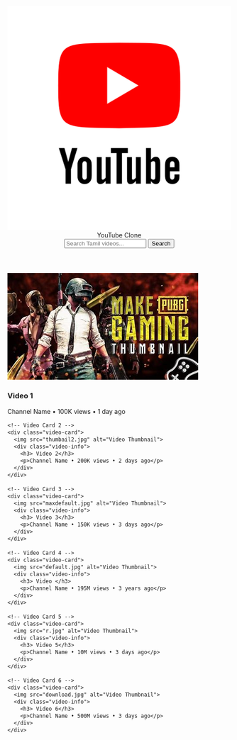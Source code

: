 <!DOCTYPE html>
<html lang="en">
<head>
  <meta charset="UTF-8">
  <meta name="viewport" content="width=device-width, initial-scale=1.0">
  <title>YouTube Clone - Tamil Videos</title><!DOCTYPE html>
<html lang="en">
<head>
  <meta charset="UTF-8">
  <meta name="viewport" content="width=device-width, initial-scale=1.0">
  <title>YouTube Clone - Tamil Videos</title>
  <!-- Link to the external CSS file -->
  <link rel="stylesheet" href="styles.css">
</head>
<body>
  <!-- Header -->
  <header>
    <div class="logo">
      <!-- Add your logo image here -->
      <img src="logo.jpg" alt="YouTube Clone Logo">
      <span>YouTube Clone</span>
    </div>
    <div class="search-bar">
      <input type="text" id="search-input" placeholder="Search Tamil videos...">
      <button id="search-button">Search</button>
    </div>
  </header>

  <!-- Video Grid -->
  <div class="video-grid" id="video-grid">
    <!-- Video Card 1 -->
    <div class="video-card">
      <img src="thumbnail.jpg" alt="Video Thumbnail">
      <div class="video-info">
        <h3>Video 1</h3>
        <p>Channel Name • 100K views • 1 day ago</p>
      </div>
    </div>

    <!-- Video Card 2 -->
    <div class="video-card">
      <img src="thumbail2.jpg" alt="Video Thumbnail">
      <div class="video-info">
        <h3> Video 2</h3>
        <p>Channel Name • 200K views • 2 days ago</p>
      </div>
    </div>

    <!-- Video Card 3 -->
    <div class="video-card">
      <img src="maxdefault.jpg" alt="Video Thumbnail">
      <div class="video-info">
        <h3> Video 3</h3>
        <p>Channel Name • 150K views • 3 days ago</p>
      </div>
    </div> 

    <!-- Video Card 4 -->
    <div class="video-card">
      <img src="default.jpg" alt="Video Thumbnail">
      <div class="video-info">
        <h3> Video </h3>
        <p>Channel Name • 195M views • 3 years ago</p>
      </div>
    </div>

    <!-- Video Card 5 -->
    <div class="video-card">
      <img src="r.jpg" alt="Video Thumbnail">
      <div class="video-info">
        <h3> Video 5</h3>
        <p>Channel Name • 10M views • 3 days ago</p>
      </div>
    </div>

    <!-- Video Card 6 -->
    <div class="video-card">
      <img src="download.jpg" alt="Video Thumbnail">
      <div class="video-info">
        <h3> Video 6</h3>
        <p>Channel Name • 500M views • 3 days ago</p>
      </div>
    </div>
  </div>

  <script>
    // Add event listener to search button
    document.getElementById('search-button').addEventListener('click', function() {
      const searchInput = document.getElementById('search-input').value;
      // Implement search functionality here
      console.log(searchInput);
    });
  </script>
</body>
</html>
  <!-- Link to the external CSS file -->
  <link rel="stylesheet" href="styles.css U">
</head>
<body>
 
